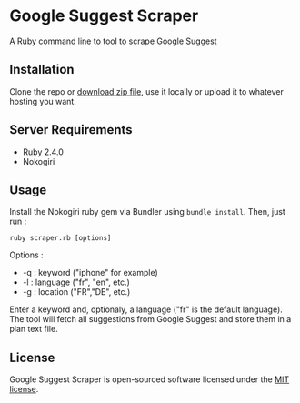 # Google Suggest Scraper

A Ruby command line to tool to scrape Google Suggest

## Installation

Clone the repo or [download zip file](https://github.com/ABrisset/suggest_scrapper/archive/master.zip), use it locally or upload it to whatever hosting you want.

## Server Requirements

- Ruby 2.4.0
- Nokogiri

## Usage

Install the Nokogiri ruby gem via Bundler using `bundle install`. Then, just run :

```console
ruby scraper.rb [options]
```

Options :
- -q : keyword ("iphone" for example)
- -l : language ("fr", "en", etc.)
- -g : location ("FR","DE", etc.)

Enter a keyword and, optionaly, a language ("fr" is the default language). The tool will fetch all suggestions from Google Suggest and store them in a plan text file.

## License

Google Suggest Scraper is open-sourced software licensed under the [MIT license](https://opensource.org/licenses/MIT).